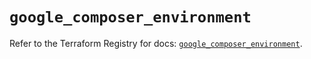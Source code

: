 # `google_composer_environment`

Refer to the Terraform Registry for docs: [`google_composer_environment`](https://registry.terraform.io/providers/hashicorp/google/5.45.2/docs/resources/composer_environment).
